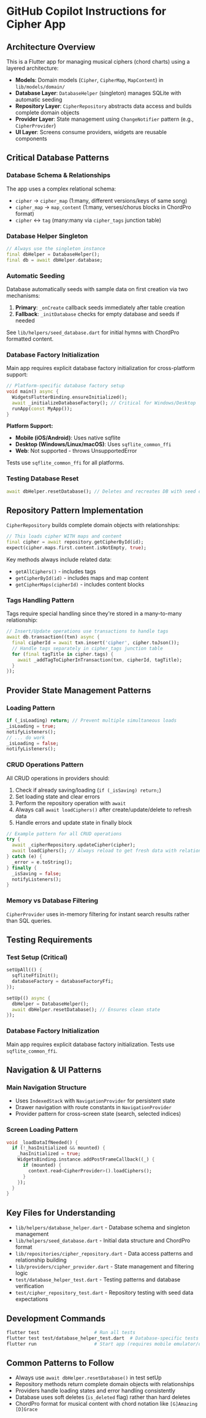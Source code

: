 # GitHub Copilot Instructions for Cipher App

## Architecture Overview

This is a Flutter app for managing musical ciphers (chord charts) using a layered architecture:

- **Models**: Domain models (`Cipher`, `CipherMap`, `MapContent`) in `lib/models/domain/`
- **Database Layer**: `DatabaseHelper` (singleton) manages SQLite with automatic seeding
- **Repository Layer**: `CipherRepository` abstracts data access and builds complete domain objects
- **Provider Layer**: State management using `ChangeNotifier` pattern (e.g., `CipherProvider`)
- **UI Layer**: Screens consume providers, widgets are reusable components

## Critical Database Patterns

### Database Schema & Relationships
The app uses a complex relational schema:
- `cipher` → `cipher_map` (1:many, different versions/keys of same song)
- `cipher_map` → `map_content` (1:many, verses/chorus blocks in ChordPro format)
- `cipher` ↔ `tag` (many:many via `cipher_tags` junction table)

### Database Helper Singleton
```dart
// Always use the singleton instance
final dbHelper = DatabaseHelper();
final db = await dbHelper.database;
```

### Automatic Seeding
Database automatically seeds with sample data on first creation via two mechanisms:
1. **Primary**: `_onCreate` callback seeds immediately after table creation
2. **Fallback**: `_initDatabase` checks for empty database and seeds if needed

See `lib/helpers/seed_database.dart` for initial hymns with ChordPro formatted content.

### Database Factory Initialization
Main app requires explicit database factory initialization for cross-platform support:
```dart
// Platform-specific database factory setup
void main() async {
  WidgetsFlutterBinding.ensureInitialized();
  await _initializeDatabaseFactory(); // Critical for Windows/Desktop
  runApp(const MyApp());
}
```

**Platform Support:**
- **Mobile (iOS/Android)**: Uses native sqflite
- **Desktop (Windows/Linux/macOS)**: Uses `sqflite_common_ffi`
- **Web**: Not supported - throws UnsupportedError

Tests use `sqflite_common_ffi` for all platforms.

### Testing Database Reset
```dart
await dbHelper.resetDatabase(); // Deletes and recreates DB with seed data
```

## Repository Pattern Implementation

`CipherRepository` builds complete domain objects with relationships:
```dart
// This loads cipher WITH maps and content
final cipher = await repository.getCipherById(id);
expect(cipher.maps.first.content.isNotEmpty, true);
```

Key methods always include related data:
- `getAllCiphers()` - includes tags
- `getCipherById(id)` - includes maps and map content
- `getCipherMaps(cipherId)` - includes content blocks

### Tags Handling Pattern
Tags require special handling since they're stored in a many-to-many relationship:
```dart
// Insert/Update operations use transactions to handle tags
await db.transaction((txn) async {
  final cipherId = await txn.insert('cipher', cipher.toJson());
  // Handle tags separately in cipher_tags junction table
  for (final tagTitle in cipher.tags) {
    await _addTagToCipherInTransaction(txn, cipherId, tagTitle);
  }
});
```

## Provider State Management Patterns

### Loading Pattern
```dart
if (_isLoading) return; // Prevent multiple simultaneous loads
_isLoading = true;
notifyListeners();
// ... do work
_isLoading = false;
notifyListeners();
```

### CRUD Operations Pattern
All CRUD operations in providers should:
1. Check if already saving/loading (`if (_isSaving) return;`)
2. Set loading state and clear errors
3. Perform the repository operation with `await`
4. Always call `await loadCiphers()` after create/update/delete to refresh data
5. Handle errors and update state in finally block

```dart
// Example pattern for all CRUD operations
try {
  await _cipherRepository.updateCipher(cipher);
  await loadCiphers(); // Always reload to get fresh data with relationships
} catch (e) {
  _error = e.toString();
} finally {
  _isSaving = false;
  notifyListeners();
}
```

### Memory vs Database Filtering
`CipherProvider` uses in-memory filtering for instant search results rather than SQL queries.

## Testing Requirements

### Test Setup (Critical)
```dart
setUpAll(() {
  sqfliteFfiInit();
  databaseFactory = databaseFactoryFfi;
});

setUp(() async {
  dbHelper = DatabaseHelper();
  await dbHelper.resetDatabase(); // Ensures clean state
});
```

### Database Factory Initialization
Main app requires explicit database factory initialization. Tests use `sqflite_common_ffi`.

## Navigation & UI Patterns

### Main Navigation Structure
- Uses `IndexedStack` with `NavigationProvider` for persistent state
- Drawer navigation with route constants in `NavigationProvider`
- Provider pattern for cross-screen state (search, selected indices)

### Screen Loading Pattern
```dart
void _loadDataIfNeeded() {
  if (!_hasInitialized && mounted) {
    _hasInitialized = true;
    WidgetsBinding.instance.addPostFrameCallback((_) {
      if (mounted) {
        context.read<CipherProvider>().loadCiphers();
      }
    });
  }
}
```

## Key Files for Understanding
- `lib/helpers/database_helper.dart` - Database schema and singleton management
- `lib/helpers/seed_database.dart` - Initial data structure and ChordPro format
- `lib/repositories/cipher_repository.dart` - Data access patterns and relationship building
- `lib/providers/cipher_provider.dart` - State management and filtering logic
- `test/database_helper_test.dart` - Testing patterns and database verification
- `test/cipher_repository_test.dart` - Repository testing with seed data expectations

## Development Commands
```bash
flutter test                    # Run all tests
flutter test test/database_helper_test.dart  # Database-specific tests
flutter run                     # Start app (requires mobile emulator/device)
```

## Common Patterns to Follow
- Always use `await dbHelper.resetDatabase()` in test setUp
- Repository methods return complete domain objects with relationships
- Providers handle loading states and error handling consistently
- Database uses soft deletes (`is_deleted` flag) rather than hard deletes
- ChordPro format for musical content with chord notation like `[G]Amazing [D]Grace`
